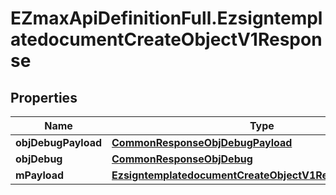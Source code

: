 # EZmaxApiDefinitionFull.EzsigntemplatedocumentCreateObjectV1Response

## Properties

Name | Type | Description | Notes
------------ | ------------- | ------------- | -------------
**objDebugPayload** | [**CommonResponseObjDebugPayload**](CommonResponseObjDebugPayload.md) |  | 
**objDebug** | [**CommonResponseObjDebug**](CommonResponseObjDebug.md) |  | [optional] 
**mPayload** | [**EzsigntemplatedocumentCreateObjectV1ResponseMPayload**](EzsigntemplatedocumentCreateObjectV1ResponseMPayload.md) |  | 


